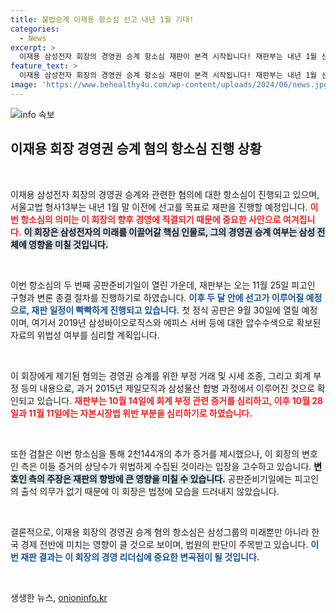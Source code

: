 ```yaml
---
title: 불법승계 이재용 항소심 선고 내년 1월 기대!
categories:
  - News
excerpt: >
  이재용 삼성전자 회장의 경영권 승계 항소심 재판이 본격 시작됩니다! 재판부는 내년 1월 선고를 목표로, 위법 증거 조사와 추가 증거 제시 과정에 돌입했습니다. 과연 이 회장은 이번에도 법의 심판을 피할 수 있을까요?
feature_text: >
  이재용 삼성전자 회장의 경영권 승계 항소심 재판이 본격 시작됩니다! 재판부는 내년 1월 선고를 목표로, 위법 증거 조사와 추가 증거 제시 과정에 돌입했습니다. 과연 이 회장은 이번에도 법의 심판을 피할 수 있을까요?
image: 'https://www.behealthy4u.com/wp-content/uploads/2024/06/news.jpg'
---
```


<p><img src="https://www.behealthy4u.com/wp-content/uploads/2024/06/news.jpg" alt="info 속보" /></p>

<h2 data-ke-size="size26">이재용 회장 경영권 승계 혐의 항소심 진행 상황</h2>

<p data-ke-size="size16">&nbsp;</p>

<p>이재용 삼성전자 회장의 경영권 승계와 관련한 혐의에 대한 항소심이 진행되고 있으며, 서울고법 형사13부는 내년 1월 말 이전에 선고를 목표로 재판을 진행할 예정입니다. <b><span style="color: #ee2323;">이번 항소심의 의미는 이 회장의 향후 경영에 직결되기 때문에 중요한 사안으로 여겨집니다.</span></b> <b><span style="background-color: #21538527;">이 회장은 삼성전자의 미래를 이끌어갈 핵심 인물로, 그의 경영권 승계 여부는 삼성 전체에 영향을 미칠 것입니다.</span></b></p>

<p data-ke-size="size16">&nbsp;</p>

<p>이번 항소심의 두 번째 공판준비기일이 열린 가운데, 재판부는 오는 11월 25일 피고인 구형과 변론 종결 절차를 진행하기로 하였습니다. <b><span style="color: #1a5490;">이후 두 달 안에 선고가 이루어질 예정으로, 재판 일정이 빡빡하게 진행되고 있습니다.</span></b> 첫 정식 공판은 9월 30일에 열릴 예정이며, 여기서 2019년 삼성바이오로직스와 에피스 서버 등에 대한 압수수색으로 확보된 자료의 위법성 여부를 심리할 계획입니다. </p>

<p data-ke-size="size16">&nbsp;</p>

<p>이 회장에게 제기된 혐의는 경영권 승계를 위한 부정 거래 및 시세 조종, 그리고 회계 부정 등의 내용으로, 과거 2015년 제일모직과 삼성물산 합병 과정에서 이루어진 것으로 확인되고 있습니다. <b><span style="color: #ee2323;">재판부는 10월 14일에 회계 부정 관련 증거를 심리하고, 이후 10월 28일과 11월 11일에는 자본시장법 위반 부분을 심리하기로 하였습니다.</span></b> </p>

<p data-ke-size="size16">&nbsp;</p>

<p>또한 검찰은 이번 항소심을 통해 2천144개의 추가 증거를 제시했으나, 이 회장의 변호인 측은 이들 증거의 상당수가 위법하게 수집된 것이라는 입장을 고수하고 있습니다. <b><span style="background-color: #21538527;">변호인 측의 주장은 재판의 향방에 큰 영향을 미칠 수 있습니다.</span></b> 공판준비기일에는 피고인의 출석 의무가 없기 때문에 이 회장은 법정에 모습을 드러내지 않았습니다.</p>

<p data-ke-size="size16">&nbsp;</p>

<p>결론적으로, 이재용 회장의 경영권 승계 혐의 항소심은 삼성그룹의 미래뿐만 아니라 한국 경제 전반에 미치는 영향이 클 것으로 보이며, 법원의 판단이 주목받고 있습니다. <b><span style="color: #1a5490;">이번 재판 결과는 이 회장의 경영 리더십에 중요한 변곡점이 될 것입니다.</span></b> </p>

<p data-ke-size="size16">&nbsp;</p>
생생한 뉴스, <a href="https://onioninfo.kr" rel="dofollow">onioninfo.kr</a>


